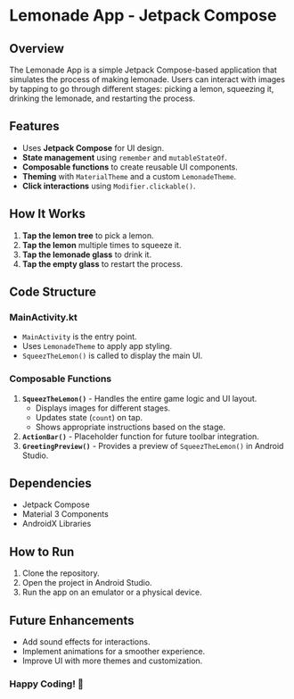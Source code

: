 # Lemonade App - Jetpack Compose

## Overview
The Lemonade App is a simple Jetpack Compose-based application that simulates the process of making lemonade. Users can interact with images by tapping to go through different stages: picking a lemon, squeezing it, drinking the lemonade, and restarting the process.

## Features
- Uses **Jetpack Compose** for UI design.
- **State management** using `remember` and `mutableStateOf`.
- **Composable functions** to create reusable UI components.
- **Theming** with `MaterialTheme` and a custom `LemonadeTheme`.
- **Click interactions** using `Modifier.clickable()`.

## How It Works
1. **Tap the lemon tree** to pick a lemon.
2. **Tap the lemon** multiple times to squeeze it.
3. **Tap the lemonade glass** to drink it.
4. **Tap the empty glass** to restart the process.

## Code Structure
### **MainActivity.kt**
- `MainActivity` is the entry point.
- Uses `LemonadeTheme` to apply app styling.
- `SqueezTheLemon()` is called to display the main UI.

### **Composable Functions**
1. **`SqueezTheLemon()`** - Handles the entire game logic and UI layout.
   - Displays images for different stages.
   - Updates state (`count`) on tap.
   - Shows appropriate instructions based on the stage.
2. **`ActionBar()`** - Placeholder function for future toolbar integration.
3. **`GreetingPreview()`** - Provides a preview of `SqueezTheLemon()` in Android Studio.

## Dependencies
- Jetpack Compose
- Material 3 Components
- AndroidX Libraries

## How to Run
1. Clone the repository.
2. Open the project in Android Studio.
3. Run the app on an emulator or a physical device.

## Future Enhancements
- Add sound effects for interactions.
- Implement animations for a smoother experience.
- Improve UI with more themes and customization.

### Happy Coding! 🚀

